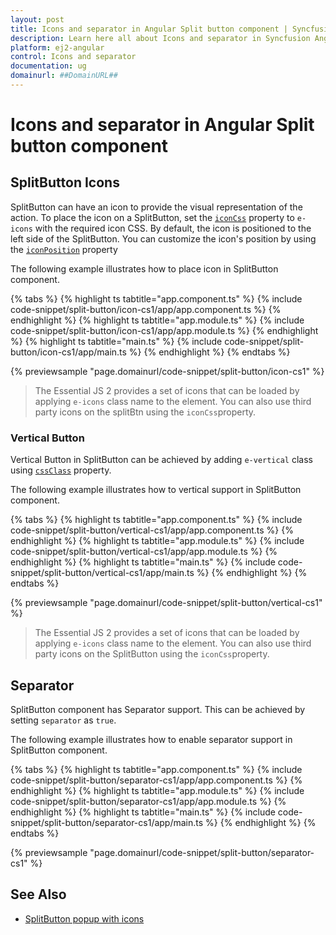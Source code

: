 ```yaml
---
layout: post
title: Icons and separator in Angular Split button component | Syncfusion
description: Learn here all about Icons and separator in Syncfusion Angular Split button component of Syncfusion Essential JS 2 and more.
platform: ej2-angular
control: Icons and separator 
documentation: ug
domainurl: ##DomainURL##
---
```


# Icons and separator in Angular Split button component

## SplitButton Icons

SplitButton can have an icon to provide the visual representation of the action. To place the icon on a SplitButton,
set the [`iconCss`](https://ej2.syncfusion.com/angular/documentation/api/split-button#iconcss) property to `e-icons` with the required icon CSS. By default,
the icon is positioned to the left side of the SplitButton. You can customize the icon's position by using
the [`iconPosition`](https://ej2.syncfusion.com/angular/documentation/api/split-button#iconposition) property

The following example illustrates how to place icon in SplitButton component.

{% tabs %}
{% highlight ts tabtitle="app.component.ts" %}
{% include code-snippet/split-button/icon-cs1/app/app.component.ts %}
{% endhighlight %}
{% highlight ts tabtitle="app.module.ts" %}
{% include code-snippet/split-button/icon-cs1/app/app.module.ts %}
{% endhighlight %}
{% highlight ts tabtitle="main.ts" %}
{% include code-snippet/split-button/icon-cs1/app/main.ts %}
{% endhighlight %}
{% endtabs %}
  
{% previewsample "page.domainurl/code-snippet/split-button/icon-cs1" %}

> The Essential JS 2 provides a set of icons that can be loaded by applying `e-icons` class name to the element.
You can also use third party icons on the splitBtn using the `iconCss`property.

### Vertical Button

Vertical Button in SplitButton can be achieved by adding `e-vertical` class using [`cssClass`](https://ej2.syncfusion.com/angular/documentation/api/split-button#cssclass)
property.

The following example illustrates how to vertical support in SplitButton component.

{% tabs %}
{% highlight ts tabtitle="app.component.ts" %}
{% include code-snippet/split-button/vertical-cs1/app/app.component.ts %}
{% endhighlight %}
{% highlight ts tabtitle="app.module.ts" %}
{% include code-snippet/split-button/vertical-cs1/app/app.module.ts %}
{% endhighlight %}
{% highlight ts tabtitle="main.ts" %}
{% include code-snippet/split-button/vertical-cs1/app/main.ts %}
{% endhighlight %}
{% endtabs %}
  
{% previewsample "page.domainurl/code-snippet/split-button/vertical-cs1" %}

> The Essential JS 2 provides a set of icons that can be loaded by applying `e-icons` class name to the element.
You can also use third party icons on the SplitButton using the `iconCss`property.

## Separator

SplitButton component has Separator support. This can be achieved by setting `separator` as `true`.

The following example illustrates how to enable separator support in SplitButton component.

{% tabs %}
{% highlight ts tabtitle="app.component.ts" %}
{% include code-snippet/split-button/separator-cs1/app/app.component.ts %}
{% endhighlight %}
{% highlight ts tabtitle="app.module.ts" %}
{% include code-snippet/split-button/separator-cs1/app/app.module.ts %}
{% endhighlight %}
{% highlight ts tabtitle="main.ts" %}
{% include code-snippet/split-button/separator-cs1/app/main.ts %}
{% endhighlight %}
{% endtabs %}
  
{% previewsample "page.domainurl/code-snippet/split-button/separator-cs1" %}

## See Also

* [SplitButton popup with icons](./popup-items#icons)
